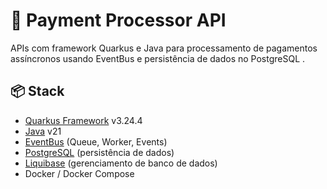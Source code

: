 # 🚀 Payment Processor API

APIs com framework Quarkus e Java para processamento de pagamentos assíncronos usando EventBus e persistência de dados no PostgreSQL .

## 📦 Stack

- [Quarkus Framework](https://quarkus.io/) v3.24.4
- [Java](https://www.java.com/) v21
- [EventBus](https://quarkus.io/guides/reactive-event-bus) (Queue, Worker, Events)
- [PostgreSQL](https://www.postgresql.org/) (persistência de dados)
- [Liquibase](https://www.liquibase.org/) (gerenciamento de banco de dados)
- Docker / Docker Compose
